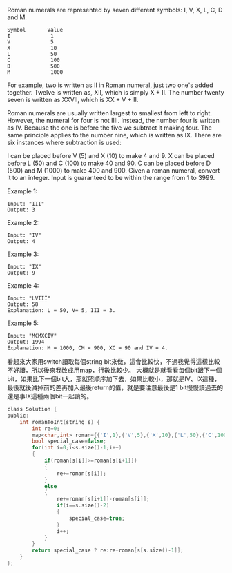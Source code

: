Roman numerals are represented by seven different symbols: I, V, X, L, C, D and M.
```
Symbol       Value
I             1
V             5
X             10
L             50
C             100
D             500
M             1000
```
For example, two is written as II in Roman numeral, just two one's added together. Twelve is written as, XII, which is simply X + II. The number twenty seven is written as XXVII, which is XX + V + II.

Roman numerals are usually written largest to smallest from left to right. However, the numeral for four is not IIII. Instead, the number four is written as IV. Because the one is before the five we subtract it making four. The same principle applies to the number nine, which is written as IX. There are six instances where subtraction is used:

I can be placed before V (5) and X (10) to make 4 and 9. 
X can be placed before L (50) and C (100) to make 40 and 90. 
C can be placed before D (500) and M (1000) to make 400 and 900.
Given a roman numeral, convert it to an integer. Input is guaranteed to be within the range from 1 to 3999.

Example 1:
```
Input: "III"
Output: 3
```

Example 2:
```
Input: "IV"
Output: 4
```
Example 3:
```
Input: "IX"
Output: 9
```
Example 4:
```
Input: "LVIII"
Output: 58
Explanation: L = 50, V= 5, III = 3.
```
Example 5:
```
Input: "MCMXCIV"
Output: 1994
Explanation: M = 1000, CM = 900, XC = 90 and IV = 4.
```

看起來大家用switch讀取每個string bit來做，這會比較快，不過我覺得這樣比較不好讀，所以後來我改成用map，行數比較少。
大概就是就看看每個bit跟下一個bit，如果比下一個bit大，那就照順序加下去，如果比較小，那就是IV、IX這種，最後就後減掉前的差再加入最後return的值，就是要注意最後是1 bit慢慢讀過去的還是事IX這種兩個bit一起讀的。

```c
class Solution {
public:
    int romanToInt(string s) {
        int re=0;
        map<char,int> roman={{'I',1},{'V',5},{'X',10},{'L',50},{'C',100},{'D',500},{'M',1000}};
        bool special_case=false;
        for(int i=0;i<s.size()-1;i++)
        {
            if(roman[s[i]]>=roman[s[i+1]])
            {
                re+=roman[s[i]];
            }
            else
            {
                re+=roman[s[i+1]]-roman[s[i]];
                if(i==s.size()-2)
                {
                    special_case=true;
                }
                i++;
            }
        }
        return special_case ? re:re+roman[s[s.size()-1]];
    }
};
```
